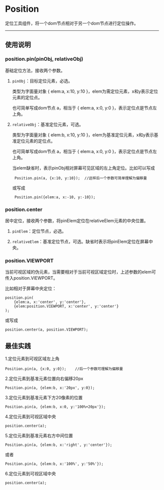 
# Position

定位工具组件，将一个dom节点相对于另一个dom节点进行定位操作。

---


## 使用说明


### position.pin(pinObj, relativeObj)

基础定位方法，接收两个参数。

1. `pinObj`：目标定位元素，必选。

	类型为字面量对象 { elem:a, x:10, y:10 }，elem为需定位元素，x和y表示定位元素的定位点。
	
	也可简单写成dom节点 a，相当于 { elem:a, x:0, y:0 }，表示定位点是节点左上角。
	
2. `relativeObj`：基准定位元素，可选。

	类型为字面量对象 { elem:b, x:10, y:10 }，elem为基准定位元素，x和y表示基准定位元素的定位点。
	
	也可简单写成dom节点 a，相当于 { elem:a, x:0, y:0 }，表示定位点是节点左上角。
	
	当elem缺省时，表示pinObj相对屏幕可见区域的左上角定位。比如可以写成
		
		Position.pin(a, {x:10, y:10});	//这样后一个参数可简单理解为偏移量
		
	或写成
		
		Position.pin({elem:a, x:-10, y:-10});


### position.center

居中定位，接收两个参数，将pinElem定位在relativeElem元素的中央位置。

1. `pinElem`：定位节点，必选。

2. `relativeElem`：基准定位节点，可选。缺省时表示将pinElem定位在屏幕中央。


### position.VIEWPORT

当前可视区域的伪元素，当需要相对于当前可视区域定位时，上述参数的elem可传入position.VIEWPORT。

比如相对于屏幕中央定位：

	position.pin(
		{elem:a, x:'center', y:'center'}, 
		{elem:position.VIEWPORT, x:'center', y:'center'}
	);

或写成

	position.center(a, position.VIEWPORT);
	
## 最佳实践

1.定位元素到可视区域左上角

	Position.pin(a, {x:0, y:0});	//后一个参数可理解为偏移量

2.定位元素到基准元素位置向右偏移20px
	
	Position.pin(a, {elem:b, x:'20px', y:0});

3.定位元素到基准元素下方20像素的位置
	
	Position.pin(a, {elem:b, x:0, y:'100%+20px'});

4.定位元素到可视区域中央

	position.center(a);
	
5.定位元素到基准元素右方中间位置
	
	Position.pin(a, {elem:b, x:'right', y:'center'});
	
或者
	
	Position.pin(a, {elem:b, x:'100%', y:'50%'});

6.定位元素到可视区域中央

	position.center(a);


